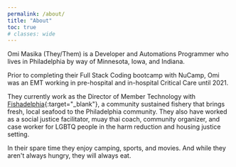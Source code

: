 ```yaml
---
permalink: /about/
title: "About"
toc: true
# classes: wide
---
```


Omi Masika (They/Them) is a Developer and Automations Programmer who lives in Philadelphia by way of Minnesota, Iowa, and Indiana.

Prior to completing their Full Stack Coding bootcamp with NuCamp, Omi was an EMT working in pre-hospital and in-hospital Critical Care until 2021. 

They currently work as the Director of Member Technology with [Fishadelphia](https://www.fishadelphia.com){:target="_blank"}, a community sustained fishery that brings fresh, local seafood to the Philadelphia community. They also have worked as a social justice facilitator, muay thai coach, community organizer, and case worker for LGBTQ people in the harm reduction and housing justice setting.

In their spare time they enjoy camping, sports, and movies. And while they aren't always hungry, they will always eat.
